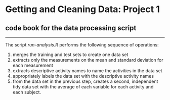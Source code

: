 # Getting and Cleaning Data: Project 1
## code book for the data processing script 
---
The script *run-analysis.R* performs the following sequence of operations:
1. merges the training and test sets to create one data set
2. extracts only the measurements on the mean and standard deviation for each measurement
3. extracts descriptive activity names to name the activities in the data set
4. appropriately labels the data set with the descriptive activity names
5. from the data set in the previous step, creates a second, independent tidy data set with the average of each variable for each activity and each subject.



